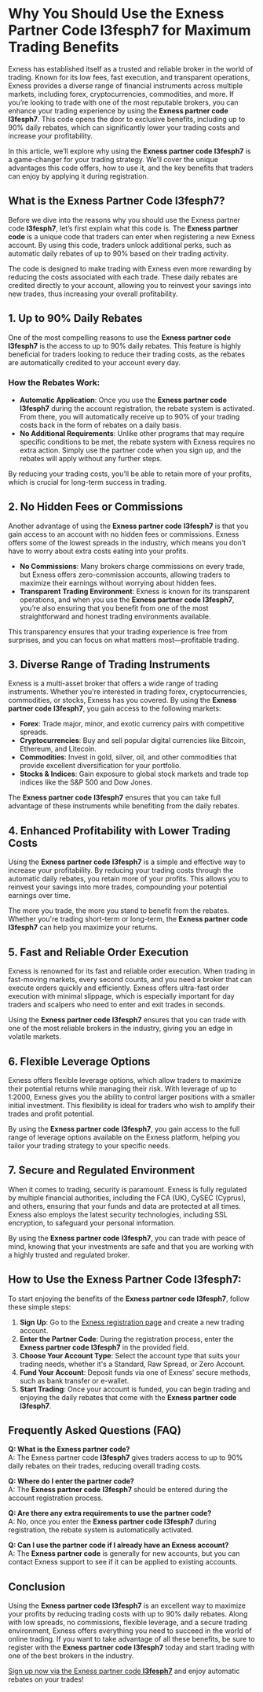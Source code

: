 # Why You Should Use the Exness Partner Code **l3fesph7** for Maximum Trading Benefits

Exness has established itself as a trusted and reliable broker in the world of trading. Known for its low fees, fast execution, and transparent operations, Exness provides a diverse range of financial instruments across multiple markets, including forex, cryptocurrencies, commodities, and more. If you’re looking to trade with one of the most reputable brokers, you can enhance your trading experience by using the **Exness partner code** **l3fesph7**. This code opens the door to exclusive benefits, including up to 90% daily rebates, which can significantly lower your trading costs and increase your profitability.

In this article, we’ll explore why using the **Exness partner code** **l3fesph7** is a game-changer for your trading strategy. We’ll cover the unique advantages this code offers, how to use it, and the key benefits that traders can enjoy by applying it during registration.

## What is the Exness Partner Code **l3fesph7**?

Before we dive into the reasons why you should use the Exness partner code **l3fesph7**, let’s first explain what this code is. The **Exness partner code** is a unique code that traders can enter when registering a new Exness account. By using this code, traders unlock additional perks, such as automatic daily rebates of up to 90% based on their trading activity.

The code is designed to make trading with Exness even more rewarding by reducing the costs associated with each trade. These daily rebates are credited directly to your account, allowing you to reinvest your savings into new trades, thus increasing your overall profitability.

## 1. **Up to 90% Daily Rebates**

One of the most compelling reasons to use the **Exness partner code** **l3fesph7** is the access to up to 90% daily rebates. This feature is highly beneficial for traders looking to reduce their trading costs, as the rebates are automatically credited to your account every day. 

### How the Rebates Work:

- **Automatic Application**: Once you use the **Exness partner code** **l3fesph7** during the account registration, the rebate system is activated. From there, you will automatically receive up to 90% of your trading costs back in the form of rebates on a daily basis.
- **No Additional Requirements**: Unlike other programs that may require specific conditions to be met, the rebate system with Exness requires no extra action. Simply use the partner code when you sign up, and the rebates will apply without any further steps.

By reducing your trading costs, you’ll be able to retain more of your profits, which is crucial for long-term success in trading.

## 2. **No Hidden Fees or Commissions**

Another advantage of using the **Exness partner code** **l3fesph7** is that you gain access to an account with no hidden fees or commissions. Exness offers some of the lowest spreads in the industry, which means you don’t have to worry about extra costs eating into your profits.

- **No Commissions**: Many brokers charge commissions on every trade, but Exness offers zero-commission accounts, allowing traders to maximize their earnings without worrying about hidden fees.
- **Transparent Trading Environment**: Exness is known for its transparent operations, and when you use the **Exness partner code** **l3fesph7**, you’re also ensuring that you benefit from one of the most straightforward and honest trading environments available.

This transparency ensures that your trading experience is free from surprises, and you can focus on what matters most—profitable trading.

## 3. **Diverse Range of Trading Instruments**

Exness is a multi-asset broker that offers a wide range of trading instruments. Whether you're interested in trading forex, cryptocurrencies, commodities, or stocks, Exness has you covered. By using the **Exness partner code** **l3fesph7**, you gain access to the following markets:

- **Forex**: Trade major, minor, and exotic currency pairs with competitive spreads.
- **Cryptocurrencies**: Buy and sell popular digital currencies like Bitcoin, Ethereum, and Litecoin.
- **Commodities**: Invest in gold, silver, oil, and other commodities that provide excellent diversification for your portfolio.
- **Stocks & Indices**: Gain exposure to global stock markets and trade top indices like the S&P 500 and Dow Jones.

The **Exness partner code** **l3fesph7** ensures that you can take full advantage of these instruments while benefiting from the daily rebates.

## 4. **Enhanced Profitability with Lower Trading Costs**

Using the **Exness partner code** **l3fesph7** is a simple and effective way to increase your profitability. By reducing your trading costs through the automatic daily rebates, you retain more of your profits. This allows you to reinvest your savings into more trades, compounding your potential earnings over time.

The more you trade, the more you stand to benefit from the rebates. Whether you're trading short-term or long-term, the **Exness partner code** **l3fesph7** can help you maximize your returns.

## 5. **Fast and Reliable Order Execution**

Exness is renowned for its fast and reliable order execution. When trading in fast-moving markets, every second counts, and you need a broker that can execute orders quickly and efficiently. Exness offers ultra-fast order execution with minimal slippage, which is especially important for day traders and scalpers who need to enter and exit trades in seconds.

Using the **Exness partner code** **l3fesph7** ensures that you can trade with one of the most reliable brokers in the industry, giving you an edge in volatile markets.

## 6. **Flexible Leverage Options**

Exness offers flexible leverage options, which allow traders to maximize their potential returns while managing their risk. With leverage of up to 1:2000, Exness gives you the ability to control larger positions with a smaller initial investment. This flexibility is ideal for traders who wish to amplify their trades and profit potential.

By using the **Exness partner code** **l3fesph7**, you gain access to the full range of leverage options available on the Exness platform, helping you tailor your trading strategy to your specific needs.

## 7. **Secure and Regulated Environment**

When it comes to trading, security is paramount. Exness is fully regulated by multiple financial authorities, including the FCA (UK), CySEC (Cyprus), and others, ensuring that your funds and data are protected at all times. Exness also employs the latest security technologies, including SSL encryption, to safeguard your personal information.

By using the **Exness partner code** **l3fesph7**, you can trade with peace of mind, knowing that your investments are safe and that you are working with a highly trusted and regulated broker.

## How to Use the Exness Partner Code **l3fesph7**:

To start enjoying the benefits of the **Exness partner code** **l3fesph7**, follow these simple steps:

1. **Sign Up**: Go to the [Exness registration page](https://one.exnesstrack.org/a/l3fesph7) and create a new trading account.
2. **Enter the Partner Code**: During the registration process, enter the **Exness partner code** **l3fesph7** in the provided field.
3. **Choose Your Account Type**: Select the account type that suits your trading needs, whether it's a Standard, Raw Spread, or Zero Account.
4. **Fund Your Account**: Deposit funds via one of Exness' secure methods, such as bank transfer or e-wallet.
5. **Start Trading**: Once your account is funded, you can begin trading and enjoying the daily rebates that come with the **Exness partner code** **l3fesph7**.

## Frequently Asked Questions (FAQ)

**Q: What is the Exness partner code?**  
A: The Exness partner code **l3fesph7** gives traders access to up to 90% daily rebates on their trades, reducing overall trading costs.

**Q: Where do I enter the partner code?**  
A: The **Exness partner code** **l3fesph7** should be entered during the account registration process.

**Q: Are there any extra requirements to use the partner code?**  
A: No, once you enter the **Exness partner code** **l3fesph7** during registration, the rebate system is automatically activated.

**Q: Can I use the partner code if I already have an Exness account?**  
A: The **Exness partner code** is generally for new accounts, but you can contact Exness support to see if it can be applied to existing accounts.

## Conclusion

Using the **Exness partner code** **l3fesph7** is an excellent way to maximize your profits by reducing trading costs with up to 90% daily rebates. Along with low spreads, no commissions, flexible leverage, and a secure trading environment, Exness offers everything you need to succeed in the world of online trading. If you want to take advantage of all these benefits, be sure to register with the **Exness partner code** **l3fesph7** today and start trading with one of the best brokers in the industry.

[Sign up now via the Exness partner code **l3fesph7**](https://one.exnesstrack.org/a/l3fesph7) and enjoy automatic rebates on your trades!
